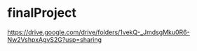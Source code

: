 # finalProject

https://drive.google.com/drive/folders/1vekQ-_JmdsgMku0R6-Nw2VshpxAgvS2G?usp=sharing

